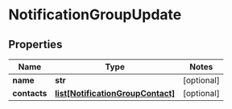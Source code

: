 # NotificationGroupUpdate

## Properties
Name | Type | Notes
------------ | ------------- | -------------
**name** | **str** | [optional] 
**contacts** | [**list[NotificationGroupContact]**](NotificationGroupContact.md) | [optional] 


